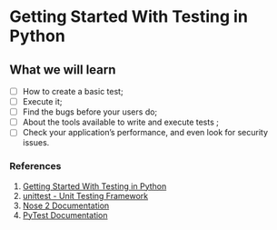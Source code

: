 # Getting Started With Testing in Python

## What we will learn

- [ ] How to create a basic test;
- [ ] Execute it;
- [ ] Find the bugs before your users do;
- [ ] About the tools available to write and execute tests ;
- [ ] Check your application’s performance, and even look for security issues.

### References

1. [Getting Started With Testing in Python](https://realpython.com/python-testing/)
2. [unittest - Unit Testing Framework](https://docs.python.org/3/library/unittest.html)
3. [Nose 2 Documentation](https://docs.nose2.io/en/latest/)
4. [PyTest Documentation](https://docs.pytest.org/en/latest/)